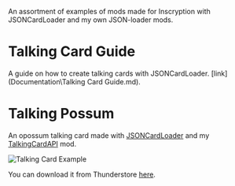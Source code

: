 An assortment of examples of mods made for Inscryption with JSONCardLoader and my own JSON-loader mods.

# Talking Card Guide
A guide on how to create talking cards with JSONCardLoader. [link](Documentation\Talking Card Guide.md).

# Talking Possum
An opossum talking card made with [JSONCardLoader](https://github.com/MADH95/JSONLoader) and my [TalkingCardAPI](https://github.com/KBMackenzie/TalkingCardAPI) mod.

![Talking Card Example](https://i.imgur.com/oe779Ar.gif)

You can download it from Thunderstore [here](https://inscryption.thunderstore.io/package/KellyBetty/Talking_Possum/).
